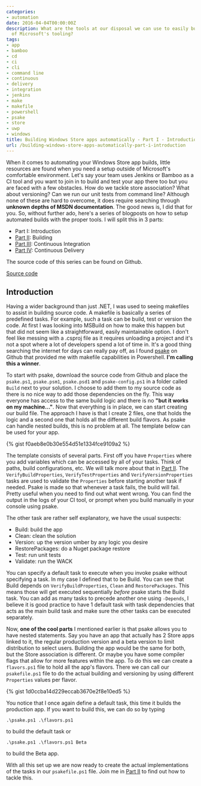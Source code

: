 ```yaml
---
categories:
- automation
date: 2016-04-04T00:00:00Z
description: What are the tools at our disposal we can use to easily build apps outside
  of Microsoft's tooling?
tags:
- app
- bamboo
- cd
- ci
- cli
- command line
- continuous
- delivery
- integration
- jenkins
- make
- makefile
- powershell
- psake
- store
- uwp
- windows
title: Building Windows Store apps automatically - Part I - Introduction
url: /building-windows-store-apps-automatically-part-i-introduction
---
```


When it comes to automating your Windows Store app builds, little resources are found when you need a setup outside of Microsoft's comfortable environment. Let's say your team uses Jenkins or Bamboo as a CI tool and you want to join in to build and test your app there too but you are faced with a few obstacles. How do we tackle store association? What about versioning? Can we run our unit tests from command line? Although none of these are hard to overcome, it does require searching through **unknown depths of MSDN documentation**. The good news is, I did that for you. So, without further ado, here's a series of blogposts on how to setup automated builds with the proper tools. I will split this in 3 parts:

*   Part I: Introduction
*   <a href="http://www.herebedragons.io/building-windows-store-apps-automatically-part-ii-building" target="_blank">Part II</a>: Building
*   <a href="http://www.herebedragons.io/building-windows-store-apps-automatically-part-iii-continuous-integration" target="_blank">Part III</a>: Continuous Integration
*   <a href="http://www.herebedragons.io/building-windows-store-apps-automatically-part-iv-continuous-delivery" target="_blank">Part IV</a>: Continuous Delivery

The source code of this series can be found on Github.

<a class="github_link" href="https://github.com/JanJoris/psake-example" target="_blank" >Source code</a>

## Introduction

Having a wider background than just .NET, I was used to seeing makefiles to assist in building source code. A makefile is basically a series of predefined tasks. For example, such a task can be build, test or version the code. At first I was looking into MSBuild on how to make this happen but that did not seem like a straightforward, easily maintainable option. I don't feel like messing with a .csproj file as it requires unloading a project and it's not a spot where a lot of developers spend a lot of time in. It's a good thing searching the internet for days can really pay off, as I found <a href="https://github.com/psake/psake" target="_blank">psake</a> on Github that provided me with makefile capabilities in Powershell. **I'm calling this a winner**.

To start with psake, download the source code from Github and place the `psake.ps1`, `psake.psm1`, `psake.psd1` and `psake-config.ps1` in a folder called `Build` next to your solution. I choose to add them to my source code as there is no nice way to add those dependencies on the fly. This way everyone has access to the same build logic and there is no **"but it works on my machine..."**. Now that everything is in place, we can start creating our build file. The approach I have is that I create 2 files, one that holds the logic and a second one that holds all the different build flavors. As psake can handle nested builds, this is no problem at all. The template below can be used for your app.

{% gist f0aeb8e0b30e554d51e1334fce9109a2 %}

The template consists of several parts. First off you have `Properties` where you add variables which can be accessed by all of your tasks. Think of paths, build configurations, etc. We will talk more about that in <a href="http://www.herebedragons.io/building-windows-store-apps-automatically-part-ii-building" target="_blank">Part II</a>. The `VerifyBuildProperties`, `VerifyTestProperties` and `VerifyVersionProperties` tasks are used to validate the `Properties` before starting another task if needed. Psake is made so that whenever a task fails, the build will fail. Pretty useful when you need to find out what went wrong. You can find the output in the logs of your CI tool, or prompt when you build manually in your console using psake.

The other task are rather self explanatory, we have the usual suspects:

*   Build: build the app
*   Clean: clean the solution
*   Version: up the version umber by any logic you desire
*   RestorePackages: do a Nuget package restore
*   Test: run unit tests
*   Validate: run the WACK

You can specify a default task to execute when you invoke psake without specifying a task. In my case I defined that to be Build. You can see that Build depends on `VerifyBuildProperties`, `Clean` and `RestorePackages`. This means those will get executed sequentially *before* psake starts the Build task. You can add as many tasks to precede another one using `-Depends`, I believe it is good practice to have 1 default task with task dependencies that acts as the main build task and make sure the other tasks can be executed separately.

Now, **one of the cool parts** I mentioned earlier is that psake allows you to have nested statements. Say you have an app that actually has 2 Store apps linked to it, the regular production version and a beta version to limit distribution to select users. Building the app would be the same for both, but the Store association is different. Or maybe you have some compiler flags that allow for more features within the app. To do this we can create a `flavors.ps1` file to hold all the app's flavors. There we can call our `psakefile.ps1` file to do the actual building and versioning by using different `Properties` values per flavor.

{% gist 1d0ccba14d229eccab3670e2f8e10ed5 %}

You notice that I once again define a default task, this time it builds the production app. If you want to build this, we can do so by typing

    .\psake.ps1 .\flavors.ps1
    

to build the default task or

    .\psake.ps1 .\flavors.ps1 Beta
    

to build the Beta app.

With all this set up we are now ready to create the actual implementations of the tasks in our `psakefile.ps1` file. Join me in <a href="http://www.herebedragons.io/building-windows-store-apps-automatically-part-ii-building" target="_blank">Part II</a> to find out how to tackle this.